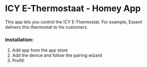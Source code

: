# ICY E-Thermostaat - Homey App

This app lets you control the ICY E-Thermostat. For example, Essent delivers this thermostat to his customers.

### Installation:
1. Add app from the app store
2. Add the device and follow the pairing wizard
3. Profit!
